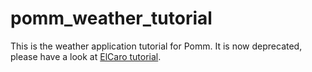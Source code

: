 pomm_weather_tutorial
=====================

This is the weather application tutorial for Pomm. It is now deprecated, please have a look at [ElCaro tutorial](https://github.com/chanmix51/elcaro).
